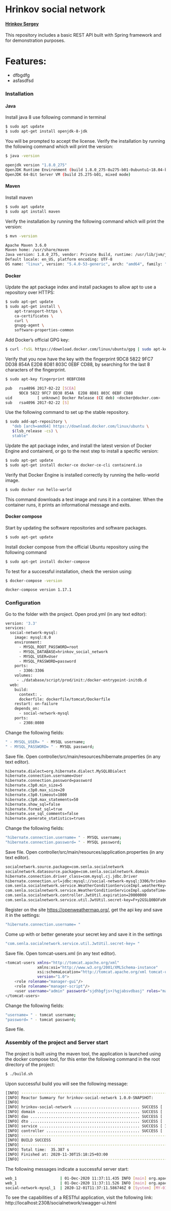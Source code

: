 # Hrinkov social network

#### [Hrinkov Sergey](https://www.linkedin.com/in/sergey-hrynkou-1646aa19a/)

This repository includes a basic REST API built with Spring framework and for demonstration purposes.

# Features:

  - dfbgdfg
  - asfasdfsd


### Installation

#### Java
Install java 8 use following command in terminal
```sh
$ sudo apt update
$ sudo apt-get install openjdk-8-jdk
```
You will be prompted to accept the license.
Verify the installation by running the following command which will print the version:

```sh
$ java -version
```
```sh
openjdk version "1.8.0_275"
OpenJDK Runtime Environment (build 1.8.0_275-8u275-b01-0ubuntu1~18.04-b01)
OpenJDK 64-Bit Server VM (build 25.275-b01, mixed mode)
```

#### Maven
Install maven
```sh
$ sudo apt update
$ sudo apt install maven
```
Verify the installation by running the following command which will print the version:
```sh
$ mvn -version
```
```sh
Apache Maven 3.6.0
Maven home: /usr/share/maven
Java version: 1.8.0_275, vendor: Private Build, runtime: /usr/lib/jvm/java-8-openjdk-amd64/jre
Default locale: en_US, platform encoding: UTF-8
OS name: "linux", version: "5.4.0-53-generic", arch: "amd64", family: "unix"
```
#### Docker
Update the apt package index and install packages to allow apt to use a repository over HTTPS:
```sh
$ sudo apt-get update
$ sudo apt-get install \
    apt-transport-https \
    ca-certificates \
    curl \
    gnupg-agent \
    software-properties-common
```
Add Docker’s official GPG key:
```sh
$ curl -fsSL https://download.docker.com/linux/ubuntu/gpg | sudo apt-key add -
```
Verify that you now have the key with the fingerprint 9DC8 5822 9FC7 DD38 854A  E2D8 8D81 803C 0EBF CD88, by searching for the last 8 characters of the fingerprint.
```sh
$ sudo apt-key fingerprint 0EBFCD88
```
```sh
pub   rsa4096 2017-02-22 [SCEA]
      9DC8 5822 9FC7 DD38 854A  E2D8 8D81 803C 0EBF CD88
uid           [ unknown] Docker Release (CE deb) <docker@docker.com>
sub   rsa4096 2017-02-22 [S]
```
Use the following command to set up the stable repository.
```sh
$ sudo add-apt-repository \
   "deb [arch=amd64] https://download.docker.com/linux/ubuntu \
   $(lsb_release -cs) \
   stable"
```
Update the apt package index, and install the latest version of Docker Engine and containerd, or go to the next step to install a specific version:
```sh
$ sudo apt-get update
$ sudo apt-get install docker-ce docker-ce-cli containerd.io
```

Verify that Docker Engine is installed correctly by running the hello-world image.
```sh
$ sudo docker run hello-world
```
This command downloads a test image and runs it in a container. When the container runs, it prints an informational message and exits.

#### Docker compose
Start by updating the software repositories and software packages.
```sh
$ sudo apt-get update
```
Install docker compose from the official Ubuntu repository using the following command
```sh
$ sudo apt-get install docker-compose
``` 
To test for a successful installation, check the version using:
```sh
$ docker-compose -version
``` 
```sh
docker-compose version 1.17.1
```
### Configuration
Go to the folder with the project.
Open prod.yml (in any text editor):
```sh
version: '3.3'
services:
  social-network-mysql:
    image: mysql:8.0
    environment:
      - MYSQL_ROOT_PASSWORD=root
      - MYSQL_DATABASE=hrinkov_social_network
      - MYSQL_USER=User
      - MYSQL_PASSWORD=password
    ports:
      - 3306:3306
    volumes: 
     - ./database/script/prod/init:/docker-entrypoint-initdb.d
  web:
    build:
      context: .
      dockerfile: dockerfile/tomcat/Dockerfile
    restart: on-failure
    depends_on:
      - social-network-mysql
    ports:
      - 2308:8080
```
Сhange the following fields:
```sh
" - MYSQL_USER= " - MYSQL username;
" - MYSQL_PASSWORD= " - MYSQL password;
```
Save file.
Open controller/src/main/resources/hibernate.properties (in any text editor).
```sh
hibernate.dialect=org.hibernate.dialect.MySQL8Dialect
hibernate.connection.username=User
hibernate.connection.password=password
hibernate.c3p0.min_size=5
hibernate.c3p0.max_size=20
hibernate.c3p0.timeout=1800
hibernate.c3p0.max_statements=50
hibernate.show_sql=false
hibernate.format_sql=true
hibernate.use_sql_comments=false
hibernate.generate_statistics=trues
```
Сhange the following fields:
```sh
"hibernate.connection.username= " - MYSQL username;
"hibernate.connection.password= " - MYSQL password;
```
Save file.
Open controller/src/main/resources/application.properties (in any text editor).
```sh
socialnetwork.source.package=com.senla.socialnetwork
socialnetwork.datasource.package=com.senla.socialnetwork.domain
hibernate.connection.driver_class=com.mysql.cj.jdbc.Driver
hibernate.connection.url=jdbc:mysql://social-network-mysql:3306/hrinkov_social_network
com.senla.socialnetwork.service.WeatherConditionServiceImpl.weatherKey=apikey
com.senla.socialnetwork.service.WeatherConditionServiceImpl.updateTime=1800
com.senla.socialnetwork.controller.JwtUtil.expiration=20000000
com.senla.socialnetwork.service.util.JwtUtil.secret-key=F+y2GSLQ0BOFa96kjS9a6+gNw0CDpif+aw+Eezo9HDs=
```
Register on the site https://openweathermap.org/, get the api key and save it in the settings:
```sh
"hibernate.connection.username= "
```
Come up with or better generate your secret key and save it in the settings
```sh
"com.senla.socialnetwork.service.util.JwtUtil.secret-key= "
```
Save file.
Open tomcat-users.xml (in any text editor).
```sh
<tomcat-users xmlns="http://tomcat.apache.org/xml"
              xmlns:xsi="http://www.w3.org/2001/XMLSchema-instance"
              xsi:schemaLocation="http://tomcat.apache.org/xml tomcat-users.xsd"
              version="1.0">
    <role rolename="manager-gui"/>
    <role rolename="manager-script"/>
    <user username="admin" password="sjdhbgfjs+)%gjabsvdbasj" roles="manager-gui,manager-script"/>
</tomcat-users>
```
Сhange the following fields:
```sh
"username= " - tomcat username;
"password= " - tomcat password;
```
Save file.


### Assembly of the project and Server start
The project is built using the maven tool, the application is launched using the docker compose tool, 
for this enter the following command in the root directory of the project:
```sh
$ ./build.sh
```
Upon successful build you will see the following message:
```sh
[INFO] ------------------------------------------------------------------------
[INFO] Reactor Summary for hrinkov-social-network 1.0.0-SNAPSHOT:
[INFO] 
[INFO] hrinkov-social-network ............................. SUCCESS [  2.982 s]
[INFO] domain ............................................. SUCCESS [  5.830 s]
[INFO] dao ................................................ SUCCESS [  4.093 s]
[INFO] dto ................................................ SUCCESS [  1.841 s]
[INFO] service ............................................ SUCCESS [ 13.774 s]
[INFO] controller ......................................... SUCCESS [  6.563 s]
[INFO] ------------------------------------------------------------------------
[INFO] BUILD SUCCESS
[INFO] ------------------------------------------------------------------------
[INFO] Total time:  35.387 s
[INFO] Finished at: 2020-11-30T15:18:25+03:00
[INFO] ------------------------------------------------------------------------
```
The following messages indicate a successful server start:
```sh
web_1                   | 01-Dec-2020 11:37:11.435 INFO [main] org.apache.coyote.AbstractProtocol.start Starting ProtocolHandler ["http-nio-8080"]
web_1                   | 01-Dec-2020 11:37:11.526 INFO [main] org.apache.catalina.startup.Catalina.start Server startup in 21059 ms
social-network-mysql_1  | 2020-12-01T11:37:11.586746Z 0 [System] [MY-010931] [Server] /usr/sbin/mysqld: ready for connections. Version: '8.0.22'  socket: '/var/run/mysqld/mysqld.sock'  port: 3306  MySQL Community Server - GPL.
```
To see the capabilities of a RESTful application, visit the following link:
http://localhost:2308/socialnetwork/swagger-ui.html
